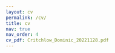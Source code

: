 ```yaml
---
layout: cv
permalink: /cv/
title: cv
nav: true
nav_order: 4
cv_pdf: Critchlow_Dominic_20221128.pdf
---
```

